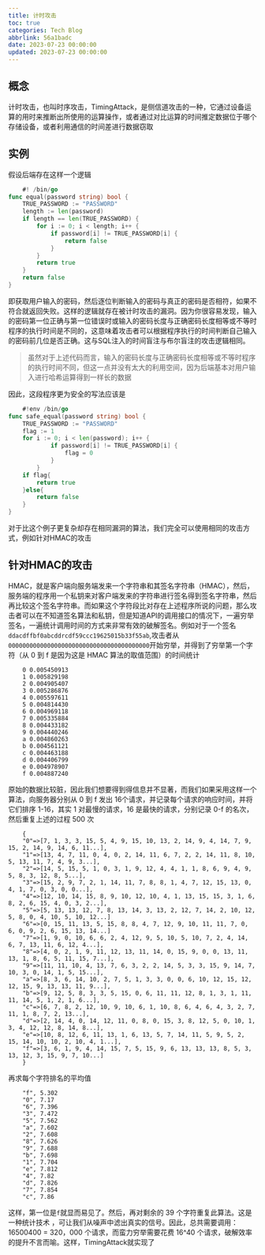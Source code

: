 ```yaml
---
title: 计时攻击
toc: true
categories: Tech Blog
abbrlink: 56a1badc
date: 2023-07-23 00:00:00
updated: 2023-07-23 00:00:00
---
```


## 概念

计时攻击，也叫时序攻击，TimingAttack，是侧信道攻击的一种，它通过设备运算的用时来推断出所使用的运算操作，或者通过对比运算的时间推定数据位于哪个存储设备，或者利用通信的时间差进行数据窃取
<!--more-->

## 实例

假设后端存在这样一个逻辑

```Go
    #! /bin/go
func equal(password string) bool {
    TRUE_PASSWORD := "PASSWORD"
    length := len(password)
    if length == len(TRUE_PASSWORD) {
        for i := 0; i < length; i++ {
            if password[i] != TRUE_PASSWORD[i] {
                return false
            }
        }
        return true
    }
    return false
}
```

即获取用户输入的密码，然后逐位判断输入的密码与真正的密码是否相符，如果不符合就返回失败。这样的逻辑就存在被计时攻击的漏洞。因为你很容易发现，输入的密码第一位正确与第一位错误时或输入的密码长度与正确密码长度相等或不等时程序的执行时间是不同的，这意味着攻击者可以根据程序执行的时间判断自己输入的密码前几位是否正确。这与SQL注入的时间盲注与布尔盲注的攻击逻辑相同。
>虽然对于上述代码而言，输入的密码长度与正确密码长度相等或不等时程序的执行时间不同，但这一点并没有太大的利用空间，因为后端基本对用户输入进行哈希运算得到一样长的数据

因此，这段程序更为安全的写法应该是

```Go
    #!env /bin/go
func safe_equal(password string) bool {
    TRUE_PASSWORD := "PASSWORD"
    flag := 1
    for i := 0; i < len(password); i++ {
            if password[i] != TRUE_PASSWORD[i] {
                flag = 0
            }
        }
    if flag{
        return true
    }else{
        return false
    }
}
```

对于比这个例子更复杂却存在相同漏洞的算法，我们完全可以使用相同的攻击方式，例如针对HMAC的攻击

## 针对HMAC的攻击

HMAC，就是客户端向服务端发来一个字符串和其签名字符串（HMAC），然后，服务端的程序用一个私钥来对客户端发来的字符串进行签名得到签名字符串，然后再比较这个签名字符串。而如果这个字符段比对存在上述程序所说的问题，那么攻击者可以在不知道签名算法和私钥，但是知道API的调用接口的情况下，一遍穷举签名，一遍统计调用时间的方式来非常有效的破解签名。例如对于一个签名`ddacdffbf0abcddrcdf59ccc19625015b33f55ab`,攻击者从`0000000000000000000000000000000000000000`开始穷举，并得到了穷举第一个字符（从 0 到 f 是因为这是 HMAC 算法的取值范围）的时间统计

```plaintext
    0 0.005450913
    1 0.005829198
    2 0.004905407
    3 0.005286876
    4 0.005597611
    5 0.004814430
    6 0.004969118
    7 0.005335884
    8 0.004433182
    9 0.004440246
    a 0.004860263
    b 0.004561121
    c 0.004463188
    d 0.004406799
    e 0.004978907
    f 0.004887240
```

原始的数据比较脏，因此我们想要得到得信息并不显著，而我们如果采用这样一个算法，向服务器分别从 0 到 f 发出 16个请求，并记录每个请求的响应时间，并将它们排序 1-16，其实 1 对最慢的请求，16 是最快的请求，分别记录 0-f 的名次，然后重复上述的过程 500 次

```plaintext
    {
    "0"=>[7, 1, 3, 3, 15, 5, 4, 9, 15, 10, 13, 2, 14, 9, 4, 14, 7, 9, 15, 2, 14, 9, 14, 6, 11...],
    "1"=>[13, 4, 7, 11, 0, 4, 0, 2, 14, 11, 6, 7, 2, 2, 14, 11, 8, 10, 5, 13, 11, 7, 4, 9, 3...],
    "2"=>[14, 5, 15, 5, 1, 0, 3, 1, 9, 12, 4, 4, 1, 1, 8, 6, 9, 4, 9, 5, 8, 3, 12, 8, 5...],
    "3"=>[15, 2, 9, 7, 2, 1, 14, 11, 7, 8, 8, 1, 4, 7, 12, 15, 13, 0, 4, 1, 7, 0, 3, 0, 0...],
    "4"=>[12, 10, 14, 15, 8, 9, 10, 12, 10, 4, 1, 13, 15, 15, 3, 1, 6, 8, 2, 6, 15, 4, 0, 3, 2...],
    "5"=>[5, 13, 13, 12, 7, 8, 13, 14, 3, 13, 2, 12, 7, 14, 2, 10, 12, 5, 8, 0, 4, 10, 5, 10, 12...]
    "6"=>[0, 15, 11, 13, 5, 15, 8, 8, 4, 7, 12, 9, 10, 11, 11, 7, 0, 6, 0, 9, 2, 6, 15, 13, 14...]
    "7"=>[1, 9, 0, 10, 6, 6, 2, 4, 12, 9, 5, 10, 5, 10, 7, 2, 4, 14, 6, 7, 13, 11, 6, 12, 4...],
    "8"=>[4, 0, 2, 1, 9, 11, 12, 13, 11, 14, 0, 15, 9, 0, 0, 13, 11, 13, 1, 8, 6, 5, 11, 15, 7...],
    "9"=>[11, 11, 10, 4, 13, 7, 6, 3, 2, 2, 14, 5, 3, 3, 15, 9, 14, 7, 10, 3, 0, 14, 1, 5, 15...],
    "a"=>[8, 3, 6, 14, 10, 2, 7, 5, 1, 3, 3, 0, 0, 6, 10, 12, 15, 12, 12, 15, 9, 13, 13, 11, 9...],
    "b"=>[9, 12, 5, 8, 3, 3, 5, 15, 0, 6, 11, 11, 12, 8, 1, 3, 1, 11, 11, 14, 5, 1, 2, 1, 6...],
    "c"=>[6, 7, 8, 2, 12, 10, 9, 10, 6, 1, 10, 8, 6, 4, 6, 4, 3, 2, 7, 11, 1, 8, 7, 2, 13...],
    "d"=>[2, 14, 4, 0, 14, 12, 11, 0, 8, 0, 15, 3, 8, 12, 5, 0, 10, 1, 3, 4, 12, 12, 8, 14, 8...],
    "e"=>[10, 8, 12, 6, 11, 13, 1, 6, 13, 5, 7, 14, 11, 5, 9, 5, 2, 15, 14, 10, 10, 2, 10, 4, 1...],
    "f"=>[3, 6, 1, 9, 4, 14, 15, 7, 5, 15, 9, 6, 13, 13, 13, 8, 5, 3, 13, 12, 3, 15, 9, 7, 10...]
    }
```

再求每个字符排名的平均值

```plaintext
    "f", 5.302
    "0", 7.17
    "6", 7.396
    "3", 7.472
    "5", 7.562
    "a", 7.602
    "2", 7.608
    "8", 7.626
    "9", 7.688
    "b", 7.698
    "1", 7.704
    "e", 7.812
    "4", 7.82
    "d", 7.826
    "7", 7.854
    "c", 7.86
```

这样，第一位是`f`就显而易见了。然后，再对剩余的 39 个字符重复此算法。这是一种统计技术 ，可让我们从噪声中滤出真实的信号。因此，总共需要调用：16500400 = 320，000 个请求，而蛮力穷举需要花费 16^40 个请求，破解效率的提升不言而喻。这样，TimingAttack就实现了
